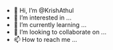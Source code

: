 - 👋 Hi, I’m @KrishAthul
- 👀 I’m interested in ...
- 🌱 I’m currently learning ...
- 💞️ I’m looking to collaborate on ...
- 📫 How to reach me ...

<!---
KrishAthul/KrishAthul is a ✨ special ✨ repository because its `README.md` (this file) appears on your GitHub profile.
You can click the Preview link to take a look at your changes.
--->
